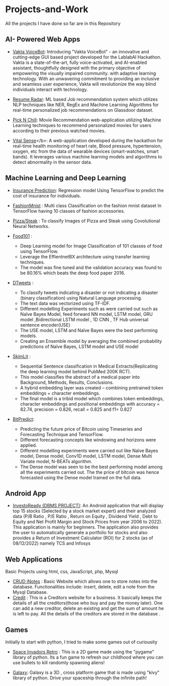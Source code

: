 # Projects-and-Work
All the projects I have done so far are in this Repository

## AI- Powered Web Apps
- [Vakta VoiceBot](https://github.com/prathamshankwalker/Vakta_VoiceBot)</b>: Introducing "Vakta VoiceBot" - an innovative and cutting-edge GUI based project developed for the LablabAI Hackathon. Vakta is a state-of-the-art, fully voice-activated, and AI-enabled assistant, thoughtfully designed with the primary objective of empowering the visually impaired community. with adaptive learning technology. With an unwavering commitment to providing an inclusive and seamless user experience, Vakta will revolutionize the way blind individuals interact with technology.
  
- [Resume Radar](https://github.com/prathamshankwalker/Resume_Radar)</b>: ML based Job recommendation system which utilizes NLP techniques like NER, RegEx and Machine Learning Algorithms for real-time personalized job recommendations on Glassdoor dataset.
  
- [Pick N Chill](https://github.com/prathamshankwalker/movie-recommendation-system)</b>: Movie Recommendation web-application utilizing Machine Learning techniques to recommend personalized movies for users according to their previous watched movies.
  
- [Vital Sense]([https://github.com/prathamshankwalker/movie-recommendation-system](https://github.com/prathamshankwalker/VitalSense))</b>: A web-application developed during the hackathon for real-time health monitoring of heart rate, Blood pressure, hypertension, oxygen, etc from the data of wearable devices (smart-watches, smart bands). It leverages various machine learning models and algorithms to detect abnormality in the sensor data.


## Machine Learning and Deep Learning 
- [Insurance Prediction](https://github.com/prathamshankwalker/Projects-and-Work/blob/main/Machine%20Learning/regression_Insurance_prediction.ipynb)</b>: Regression model Using TensorFlow to predict the cost of insurance for individuals. 
- [FashionMnist](https://github.com/prathamshankwalker/Projects-and-Work/blob/main/Machine%20Learning/classification_fashion_mnist.ipynb) : Multi class Classification on the fashion mnist dataset In TensorFlow having 10 classes of fashion accessories.
  
- [Pizza/Steak](https://github.com/prathamshankwalker/Projects-and-Work/blob/main/Machine%20Learning/CNN_Pizza_Steak.ipynb) : To classify Images of Pizza and Steak using Covolutional Neural Networks.
  
- [Food101](https://github.com/prathamshankwalker/Projects-and-Work/blob/main/Machine%20Learning/CNN_Transfer_learning_food101_project.ipynb) : 
	- Deep Learning model for Image Classification of 101 classes of food using TensorFlow.
	- Leverage the EffientnetBX architecture using transfer learning techniques.
	- The model was fine tuned and the validation accuracy was found to be 80.16% which beats the deep food paper 2016.

- [DTweets](https://github.com/prathamshankwalker/Projects-and-Work/blob/main/Machine%20Learning/DTweets_NLP.ipynb) : 
	- To classify tweets indicating a disaster or not indicating a disaster (binary classification) using Natural Language processing.
	- The text data was vectorized using TF-IDF.
	-  Different modelling Experiments such as were carried out such as Naïve Bayes Model, feed forward NN model, LSTM model, GRU model ,Bidirectional LSTM model , 1D CNN , TF Hub universal 	sentence encoder(USE)
	- The USE model, LSTM and Naïve Bayes were the best performing models.
	- Creating an Ensemble model by averaging the combined probability predictions of Naïve Bayes, LSTM model and USE model
   
-  [SkimLit](https://github.com/prathamshankwalker/Projects-and-Work/blob/main/Machine%20Learning/SkimLit_NLP.ipynb) :
	- Sequential Sentence classification in Medical Extracts(Replicating the deep learning model behind PubMed 200K RCT).
	- This model classifies the abstract of a medical paper into Background, Methods, Results, Conclusions.
	-  A hybrid embedding layer was created – combining pretrained token embeddings + character embeddings.
	- The final model is a tribid model which combines token embeddings, character embeddings and positional embeddings with accuracy = 82.74, precision = 0.826, recall = 0.825 and f1= 0.827
	
- [BitPredict](https://github.com/prathamshankwalker/Projects-and-Work/blob/main/Machine%20Learning/BitPredict_Timeseries_and_Forecasting.ipynb): 
	- Predicting the future price of Bitcoin using Timeseries and Forecasting Technique and TensorFlow.
	-  Different  forecasting concepts like windowing and horizons were applied.
	-  Different modelling experiments were carried out like Naïve Bayes model, Dense model, Conv1D model, LSTM model, Dense Multi Variate model, N-BEATs algorithm.
	- The Dense model was seen to be the best performing model among all the experiments carried out. The the price of bitcoin was hence forecasted using the Dense model trained on the full data.

## Android App
-  [InvestoReady (DBMS PROJECT)](https://github.com/prathamshankwalker/InvestoReady)</b>: An Android application that will display top 15 stocks (Selected by a stock market expert) and their analyzed data (P/B Ratio , P/E Ratio , Return on Equity , Dividend Yield , Debt to Equity and Net Profit Margin and Stock Prices from year 2006 to 2022). This application is mainly for beginners. The application also provides the user to automatically generate a portfolio for stocks and also provides a Return of Investment Calculator (ROI) for 2 stocks (as of 08/12/2022) namely TCS and Infosys

  
## Web Applications

Basic Projects using html, css, JavaScript, php, Mysql

- [CRUD iNotes](https://github.com/prathamshankwalker/Projects-and-Work/tree/main/Web%20Dev/CRUD) : Basic Website which allows one to store notes into the database. Functionalities include: insert, delete, edit a note from the Mysql Database.
- [Credit](https://github.com/prathamshankwalker/Projects-and-Work/tree/main/Web%20Dev/credit) : This is a Creditors website for a business. It basically keeps the details of all the creditors(those who buy and pay the money later).
 One can add a new creditor, delete an existing and get the sum of amount he is left to pay. All the details of the creditors are stored in the database .<br>
 
 ## Games
  Initially to start with python, I tried to make some games out of curiousity

- [Space Invadors Retro](https://github.com/prathamshankwalker/Projects-and-Work/tree/main/Games/Space%20Invadors) : This is a 2D game made using the "pygame" library of python. Its a fun game to refresh our childhood where you can use bullets to kill randomly spawning aliens! 

- [Galaxy](https://github.com/prathamshankwalker/Projects-and-Work/tree/main/Games/Galaxy/): Galaxy is a 3D , cross platform game that is made using "kivy" library of python. Drive your spaceship through the infinite path!
 
 
 
 
